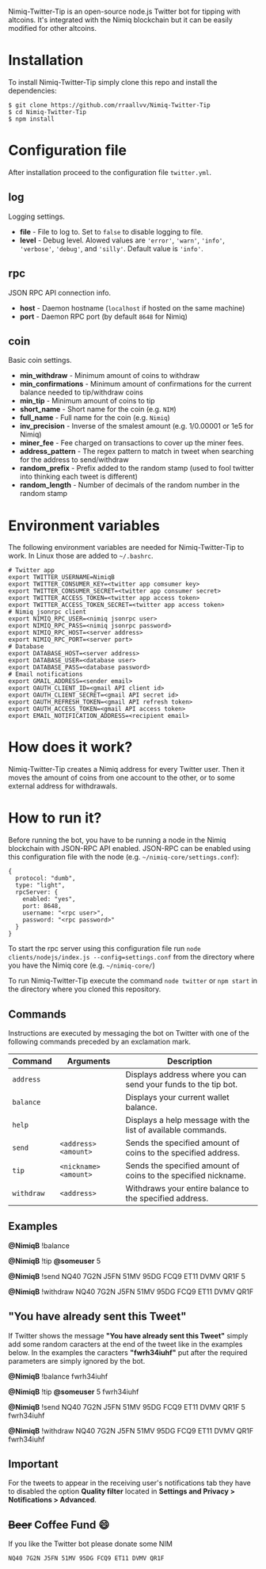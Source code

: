 Nimiq-Twitter-Tip is an open-source node.js Twitter bot for tipping with altcoins. It's integrated with the Nimiq blockchain but it can be easily modified for other altcoins. 

# Installation
To install Nimiq-Twitter-Tip simply clone this repo and install the dependencies:
```
$ git clone https://github.com/rraallvv/Nimiq-Twitter-Tip
$ cd Nimiq-Twitter-Tip
$ npm install
```

# Configuration file
After installation proceed to the configuration file `twitter.yml`.

## log
Logging settings.
* **file** - File to log to. Set to `false` to disable logging to file.
* **level** - Debug level. Alowed values are `'error'`, `'warn'`, `'info'`, `'verbose'`, `'debug'`, and `'silly'`. Default value is `'info'`.

## rpc
JSON RPC API connection info.
* **host** - Daemon hostname (`localhost` if hosted on the same machine)
* **port** - Daemon RPC port (by default `8648` for Nimiq)

## coin
Basic coin settings.
* **min_withdraw** - Minimum amount of coins to withdraw
* **min_confirmations** - Minimum amount of confirmations for the current balance needed to tip/withdraw coins
* **min_tip** - Minimum amount of coins to tip
* **short_name** - Short name for the coin (e.g. `NIM`)
* **full_name** - Full name for the coin (e.g. `Nimiq`)
* **inv_precision** - Inverse of the smalest amount (e.g. 1/0.00001 or 1e5 for Nimiq)
* **miner_fee** - Fee charged on transactions to cover up the miner fees.
* **address_pattern** - The regex pattern to match in tweet when searching for the address to send/withdraw
* **random_prefix** - Prefix added to the random stamp (used to fool twitter into thinking each tweet is different) 
* **random_length** - Number of decimals of the random number in the random stamp

# Environment variables
The following environment variables are needed for Nimiq-Twitter-Tip to work. In Linux those are added to `~/.bashrc`.
```
# Twitter app
export TWITTER_USERNAME=NimiqB
export TWITTER_CONSUMER_KEY=<twitter app comsumer key>
export TWITTER_CONSUMER_SECRET=<twitter app consumer secret>
export TWITTER_ACCESS_TOKEN=<twitter app access token>
export TWITTER_ACCESS_TOKEN_SECRET=<twitter app access token>
# Nimiq jsonrpc client
export NIMIQ_RPC_USER=<nimiq jsonrpc user>
export NIMIQ_RPC_PASS=<nimiq jsonrpc password>
export NIMIQ_RPC_HOST=<server address>
export NIMIQ_RPC_PORT=<server port>
# Database
export DATABASE_HOST=<server address>
export DATABASE_USER=<database user>
export DATABASE_PASS=<database password>
# Email notifications
export GMAIL_ADDRESS=<sender email>
export OAUTH_CLIENT_ID=<gmail API client id>
export OAUTH_CLIENT_SECRET=<gmail API secret id>
export OAUTH_REFRESH_TOKEN=<gmail API refresh token>
export OAUTH_ACCESS_TOKEN=<gmail API access token>
export EMAIL_NOTIFICATION_ADDRESS=<recipient email>
```

# How does it work?
Nimiq-Twitter-Tip creates a Nimiq address for every Twitter user. Then it moves the amount of coins from one account to the other, or to some external address for withdrawals.

# How to run it?
Before running the bot, you have to be running a node in the Nimiq blockchain with JSON-RPC API enabled. JSON-RPC can be enabled using this configuration file with the node (e.g. `~/nimiq-core/settings.conf`):
```
{
  protocol: "dumb",
  type: "light",
  rpcServer: {
    enabled: "yes",
    port: 8648,
    username: "<rpc user>",
    password: "<rpc password>"
  }
}
```
To start the rpc server using this configuration file run `node clients/nodejs/index.js --config=settings.conf` from the directory where you have the Nimiq core (e.g. `~/nimiq-core/`)

To run Nimiq-Twitter-Tip execute the command `node twitter` or `npm start` in the directory where you cloned this repository.

## Commands

Instructions are executed by messaging the bot on Twitter with one of the following commands preceded by an exclamation mark.

| **Command** | **Arguments**     | **Description**
|-------------|-------------------|--------------------------------------------------------------------
| `address`   |                      | Displays address where you can send your funds to the tip bot.
| `balance`   |                      | Displays your current wallet balance.
| `help`      |                      | Displays a help message with the list of available commands.
| `send`      | `<address> <amount>` | Sends the specified amount of coins to the specified address.
| `tip`       | `<nickname> <amount>`    | Sends the specified amount of coins to the specified nickname.
| `withdraw`  | `<address>`          | Withdraws your entire balance to the specified address.

## Examples

**@NimiqB** !balance

**@NimiqB** !tip **@someuser** 5

**@NimiqB** !send NQ40 7G2N J5FN 51MV 95DG FCQ9 ET11 DVMV QR1F 5

**@NimiqB** !withdraw NQ40 7G2N J5FN 51MV 95DG FCQ9 ET11 DVMV QR1F

## "You have already sent this Tweet"

If Twitter shows the message **"You have already sent this Tweet"** simply add some random caracters at the end of the tweet like in the examples below. In the examples the caracters **"fwrh34iuhf"** put after the required parameters are simply ignored by the bot.

**@NimiqB** !balance fwrh34iuhf

**@NimiqB** !tip **@someuser** 5 fwrh34iuhf

**@NimiqB** !send NQ40 7G2N J5FN 51MV 95DG FCQ9 ET11 DVMV QR1F 5 fwrh34iuhf

**@NimiqB** !withdraw NQ40 7G2N J5FN 51MV 95DG FCQ9 ET11 DVMV QR1F fwrh34iuhf

## Important

For the tweets to appear in the receiving user's notifications tab they have to disabled the option **Quality filter** located in **Settings and Privacy > Notifications > Advanced**.

## ~~Beer~~ Coffee Fund 😄

If you like the Twitter bot please donate some NIM 
```
NQ40 7G2N J5FN 51MV 95DG FCQ9 ET11 DVMV QR1F
```